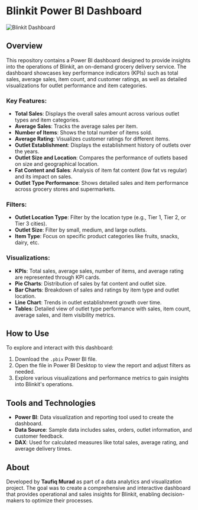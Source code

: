 # Blinkit Power BI Dashboard

![Blinkit Dashboard](./blinkit-dashboard.png)

## Overview

This repository contains a Power BI dashboard designed to provide insights into the operations of Blinkit, an on-demand grocery delivery service. The dashboard showcases key performance indicators (KPIs) such as total sales, average sales, item count, and customer ratings, as well as detailed visualizations for outlet performance and item categories.

### Key Features:
- **Total Sales**: Displays the overall sales amount across various outlet types and item categories.
- **Average Sales**: Tracks the average sales per item.
- **Number of Items**: Shows the total number of items sold.
- **Average Rating**: Visualizes customer ratings for different items.
- **Outlet Establishment**: Displays the establishment history of outlets over the years.
- **Outlet Size and Location**: Compares the performance of outlets based on size and geographical location.
- **Fat Content and Sales**: Analysis of item fat content (low fat vs regular) and its impact on sales.
- **Outlet Type Performance**: Shows detailed sales and item performance across grocery stores and supermarkets.

### Filters:
- **Outlet Location Type**: Filter by the location type (e.g., Tier 1, Tier 2, or Tier 3 cities).
- **Outlet Size**: Filter by small, medium, and large outlets.
- **Item Type**: Focus on specific product categories like fruits, snacks, dairy, etc.

### Visualizations:
- **KPIs**: Total sales, average sales, number of items, and average rating are represented through KPI cards.
- **Pie Charts**: Distribution of sales by fat content and outlet size.
- **Bar Charts**: Breakdown of sales and ratings by item type and outlet location.
- **Line Chart**: Trends in outlet establishment growth over time.
- **Tables**: Detailed view of outlet type performance with sales, item count, average sales, and item visibility metrics.

## How to Use
To explore and interact with this dashboard:
1. Download the `.pbix` Power BI file.
2. Open the file in Power BI Desktop to view the report and adjust filters as needed.
3. Explore various visualizations and performance metrics to gain insights into Blinkit's operations.

## Tools and Technologies
- **Power BI**: Data visualization and reporting tool used to create the dashboard.
- **Data Source**: Sample data includes sales, orders, outlet information, and customer feedback.
- **DAX**: Used for calculated measures like total sales, average rating, and average delivery times.

## About
Developed by **Taufiq Murad** as part of a data analytics and visualization project. The goal was to create a comprehensive and interactive dashboard that provides operational and sales insights for Blinkit, enabling decision-makers to optimize their processes.
